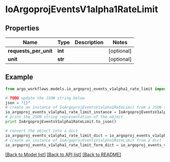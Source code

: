# IoArgoprojEventsV1alpha1RateLimit


## Properties

Name | Type | Description | Notes
------------ | ------------- | ------------- | -------------
**requests_per_unit** | **int** |  | [optional] 
**unit** | **str** |  | [optional] 

## Example

```python
from argo_workflows.models.io_argoproj_events_v1alpha1_rate_limit import IoArgoprojEventsV1alpha1RateLimit

# TODO update the JSON string below
json = "{}"
# create an instance of IoArgoprojEventsV1alpha1RateLimit from a JSON string
io_argoproj_events_v1alpha1_rate_limit_instance = IoArgoprojEventsV1alpha1RateLimit.from_json(json)
# print the JSON string representation of the object
print IoArgoprojEventsV1alpha1RateLimit.to_json()

# convert the object into a dict
io_argoproj_events_v1alpha1_rate_limit_dict = io_argoproj_events_v1alpha1_rate_limit_instance.to_dict()
# create an instance of IoArgoprojEventsV1alpha1RateLimit from a dict
io_argoproj_events_v1alpha1_rate_limit_form_dict = io_argoproj_events_v1alpha1_rate_limit.from_dict(io_argoproj_events_v1alpha1_rate_limit_dict)
```
[[Back to Model list]](../README.md#documentation-for-models) [[Back to API list]](../README.md#documentation-for-api-endpoints) [[Back to README]](../README.md)


